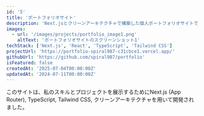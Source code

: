 ```yaml
---
id: '5'
title: 'ポートフォリオサイト'
description: 'Next.jsとクリーンアーキテクチャで構築した個人ポートフォリオサイトです。'
images:
  - url: '/images/projects/portfolio_image1.png'
    altText: 'ポートフォリオサイトのスクリーンショット1'
techStack: ['Next.js', 'React', 'TypeScript', 'Tailwind CSS']
projectUrl: 'https://portfolio-spiral987-c31cbce1.vercel.app/'
githubUrl: 'https://github.com/spiral987/portfolio'
isFeatured: false
createdAt: '2025-07-04T00:00:00Z'
updatedAt: '2024-07-11T00:00:00Z'
---
```


このサイトは、私のスキルとプロジェクトを展示するためにNext.js (App Router), TypeScript, Tailwind CSS, クリーンアーキテクチャを用いて開発されました。